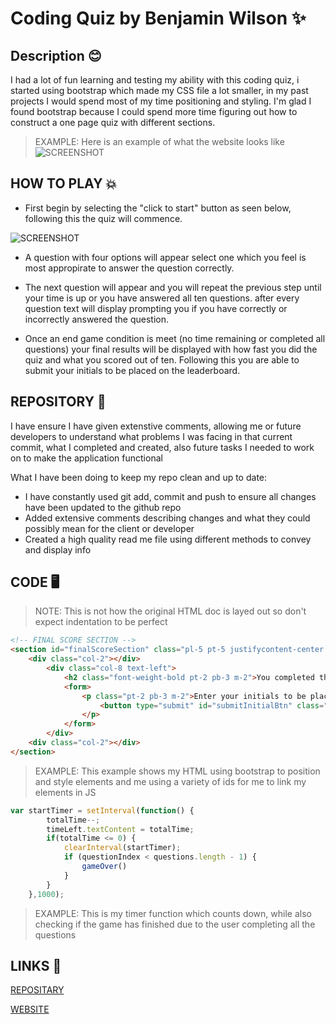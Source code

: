 # Coding Quiz by Benjamin Wilson ✨

## Description 😊

I had a lot of fun learning and testing my ability with this coding quiz, i started using bootstrap which made my CSS file a lot smaller, in my past projects I would spend most of my time positioning and styling. I'm glad I found bootstrap because I could spend more time figuring out how to construct a one page quiz with different sections.

> EXAMPLE: Here is an example of what the website looks like
> ![SCREENSHOT](https://user-images.githubusercontent.com/77607177/112074579-bb7b3280-8bca-11eb-8a35-b3c723916653.png)

## HOW TO PLAY 💥

- First begin by selecting the "click to start" button as seen below, following this the quiz will commence.

![SCREENSHOT](https://user-images.githubusercontent.com/77607177/112074743-114fda80-8bcb-11eb-84dc-a7486ae2973d.PNG)

- A question with four options will appear select one which you feel is most appropirate to answer the question correctly.

- The next question will appear and you will repeat the previous step until your time is up or you have answered all ten questions. after every question text will display prompting you if you have correctly or incorrectly answered the question.

- Once an end game condition is meet (no time remaining or completed all questions) your final results will be displayed with how fast you did the quiz and what you scored out of ten. Following this you are able to submit your initials to be placed on the leaderboard.

## REPOSITORY 📁

I have ensure I have given extenstive comments, allowing me or future developers to understand what problems I was facing in that current commit, what I completed and created, also future tasks I needed to work on to make the application functional

What I have been doing to keep my repo clean and up to date:

- I have constantly used git add, commit and push to ensure all changes have been updated to the github repo
- Added extensive comments describing changes and what they could possibly mean for the client or developer
- Created a high quality read me file using different methods to convey and display info

## CODE 🖥️

> NOTE: This is not how the original HTML doc is layed out so don't expect indentation to be perfect

```HTML
<!-- FINAL SCORE SECTION -->
<section id="finalScoreSection" class="pl-5 pt-5 justifycontent-center font-weight-bold" style="display: none;">
    <div class="col-2"></div>
        <div class="col-8 text-left">
            <h2 class="font-weight-bold pt-2 pb-3 m-2">You completed the quiz in <span id="finalScoreTime"></span> seconds remaining! with a score of <span id="finalScorePoints"></span> out of 10 💫</h2>
            <form>
                <p class="pt-2 pb-3 m-2">Enter your initials to be placed on the Leaderboard: <input id="initialInput" class="form-control pt-2 pb-3 mt-2" type="text">
                    <button type="submit" id="submitInitialBtn" class="btn btn-success mt-3">Submit</button>
                </p>
            </form>
        </div>
    <div class="col-2"></div>
</section>
```

> EXAMPLE: This example shows my HTML using bootstrap to position and style elements and me using a variety of ids for me to link my elements in JS

```Javascript
var startTimer = setInterval(function() {
        totalTime--;
        timeLeft.textContent = totalTime;
        if(totalTime <= 0) {
            clearInterval(startTimer);
            if (questionIndex < questions.length - 1) {
                gameOver()
            }
        }
    },1000);
```

> EXAMPLE: This is my timer function which counts down, while also checking if the game has finished due to the user completing all the questions

## LINKS 🔗

[REPOSITARY](https://github.com/MarketingPlus/coding-quiz)

[WEBSITE](https://marketingplus.github.io/coding-quiz/)
